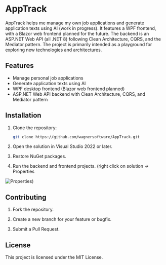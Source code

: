 # AppTrack

AppTrack helps me manage my own job applications and generate application texts using AI (work in progress). It features a WPF frontend, with a Blazor web frontend planned for the future. The backend is an ASP.NET Web API (all .NET 8) following Clean Architecture, CQRS, and the Mediator pattern. 
The project is primarily intended as a playground for exploring new technologies and architectures.

## Features
- Manage personal job applications
- Generate application texts using AI
- WPF desktop frontend (Blazor web frontend planned)
- ASP.NET Web API backend with Clean Architecture, CQRS, and Mediator pattern

## Installation
1. Clone the repository:
   ```bash
   git clone https://github.com/wagnersoftware/AppTrack.git
2. Open the solution in Visual Studio 2022 or later.

3. Restore NuGet packages.

4. Run the backend and frontend projects. (right click on solution -> Properties

![Properties](Documentation/Screenshots/MultipleStartProjects.png))

## Contributing

1. Fork the repository.

2. Create a new branch for your feature or bugfix.

3. Submit a Pull Request.

## License

This project is licensed under the MIT License.
